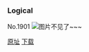 ### Logical
No.1901
![图片不见了~~~](https://imgs.xkcd.com/comics/logical.png)

[原址](https://xkcd.com//1901) [下载](https://imgs.xkcd.com/comics/logical.png)

